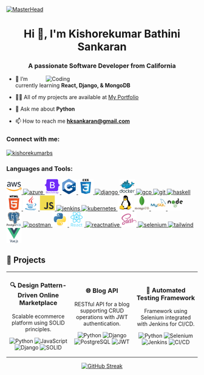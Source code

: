 [![MasterHead](https://cubettech.com/wp-content/uploads/2021/05/WEB-Full-Stack-Developer.jpg)](https://kishoreportfolio.vercel.app/)

<h1 align="center">Hi 👋, I'm Kishorekumar Bathini Sankaran</h1>
<h3 align="center">A passionate Software Developer from California</h3>
<img align="right" alt="Coding" width="400" src="https://camo.githubusercontent.com/10b2d4e80487e1d9cd086ce8619e15740a1bd22c6462f6be13df93ee684deb7b/68747470733a2f2f616e616c7974696373696e6469616d61672e636f6d2f77702d636f6e74656e742f75706c6f6164732f323031382f31322f646576656c6f7065722d6472696262626c652e676966">

- 🌱 I’m currently learning **React, Django, & MongoDB**

- 👨‍💻 All of my projects are available at [My Portfolio](https://kishoreportfolio.vercel.app/)

- 💬 Ask me about **Python**

- 📫 How to reach me **hksankaran@gmail.com**


<h3 align="left">Connect with me:</h3>
<p align="left">
<a href="https://linkedin.com/in/kishorekumarbs" target="blank"><img align="center" src="https://raw.githubusercontent.com/rahuldkjain/github-profile-readme-generator/master/src/images/icons/Social/linked-in-alt.svg" alt="kishorekumarbs" height="30" width="40" /></a>
</p>

<h3 align="left">Languages and Tools:</h3>
<p align="left"> <a href="https://aws.amazon.com" target="_blank" rel="noreferrer"> <img src="https://raw.githubusercontent.com/devicons/devicon/master/icons/amazonwebservices/amazonwebservices-original-wordmark.svg" alt="aws" width="40" height="40"/> </a> <a href="https://azure.microsoft.com/en-in/" target="_blank" rel="noreferrer"> <img src="https://www.vectorlogo.zone/logos/microsoft_azure/microsoft_azure-icon.svg" alt="azure" width="40" height="40"/> </a> <a href="https://getbootstrap.com" target="_blank" rel="noreferrer"> <img src="https://raw.githubusercontent.com/devicons/devicon/master/icons/bootstrap/bootstrap-plain-wordmark.svg" alt="bootstrap" width="40" height="40"/> </a> <a href="https://www.w3schools.com/cpp/" target="_blank" rel="noreferrer"> <img src="https://raw.githubusercontent.com/devicons/devicon/master/icons/cplusplus/cplusplus-original.svg" alt="cplusplus" width="40" height="40"/> </a> <a href="https://www.w3schools.com/css/" target="_blank" rel="noreferrer"> <img src="https://raw.githubusercontent.com/devicons/devicon/master/icons/css3/css3-original-wordmark.svg" alt="css3" width="40" height="40"/> </a> <a href="https://www.djangoproject.com/" target="_blank" rel="noreferrer"> <img src="https://cdn.worldvectorlogo.com/logos/django.svg" alt="django" width="40" height="40"/> </a> <a href="https://www.docker.com/" target="_blank" rel="noreferrer"> <img src="https://raw.githubusercontent.com/devicons/devicon/master/icons/docker/docker-original-wordmark.svg" alt="docker" width="40" height="40"/> </a> <a href="https://cloud.google.com" target="_blank" rel="noreferrer"> <img src="https://www.vectorlogo.zone/logos/google_cloud/google_cloud-icon.svg" alt="gcp" width="40" height="40"/> </a> <a href="https://git-scm.com/" target="_blank" rel="noreferrer"> <img src="https://www.vectorlogo.zone/logos/git-scm/git-scm-icon.svg" alt="git" width="40" height="40"/> </a> <a href="https://www.haskell.org/" target="_blank" rel="noreferrer"> <img src="https://upload.wikimedia.org/wikipedia/commons/1/1c/Haskell-Logo.svg" alt="haskell" width="40" height="40"/> </a> <a href="https://www.w3.org/html/" target="_blank" rel="noreferrer"> <img src="https://raw.githubusercontent.com/devicons/devicon/master/icons/html5/html5-original-wordmark.svg" alt="html5" width="40" height="40"/> </a> <a href="https://www.java.com" target="_blank" rel="noreferrer"> <img src="https://raw.githubusercontent.com/devicons/devicon/master/icons/java/java-original.svg" alt="java" width="40" height="40"/> </a> <a href="https://developer.mozilla.org/en-US/docs/Web/JavaScript" target="_blank" rel="noreferrer"> <img src="https://raw.githubusercontent.com/devicons/devicon/master/icons/javascript/javascript-original.svg" alt="javascript" width="40" height="40"/> </a> <a href="https://www.jenkins.io" target="_blank" rel="noreferrer"> <img src="https://www.vectorlogo.zone/logos/jenkins/jenkins-icon.svg" alt="jenkins" width="40" height="40"/> </a> <a href="https://kubernetes.io" target="_blank" rel="noreferrer"> <img src="https://www.vectorlogo.zone/logos/kubernetes/kubernetes-icon.svg" alt="kubernetes" width="40" height="40"/> </a> <a href="https://www.linux.org/" target="_blank" rel="noreferrer"> <img src="https://raw.githubusercontent.com/devicons/devicon/master/icons/linux/linux-original.svg" alt="linux" width="40" height="40"/> </a> <a href="https://www.mongodb.com/" target="_blank" rel="noreferrer"> <img src="https://raw.githubusercontent.com/devicons/devicon/master/icons/mongodb/mongodb-original-wordmark.svg" alt="mongodb" width="40" height="40"/> </a> <a href="https://www.mysql.com/" target="_blank" rel="noreferrer"> <img src="https://raw.githubusercontent.com/devicons/devicon/master/icons/mysql/mysql-original-wordmark.svg" alt="mysql" width="40" height="40"/> </a> <a href="https://nodejs.org" target="_blank" rel="noreferrer"> <img src="https://raw.githubusercontent.com/devicons/devicon/master/icons/nodejs/nodejs-original-wordmark.svg" alt="nodejs" width="40" height="40"/> </a> <a href="https://www.postgresql.org" target="_blank" rel="noreferrer"> <img src="https://raw.githubusercontent.com/devicons/devicon/master/icons/postgresql/postgresql-original-wordmark.svg" alt="postgresql" width="40" height="40"/> </a> <a href="https://postman.com" target="_blank" rel="noreferrer"> <img src="https://www.vectorlogo.zone/logos/getpostman/getpostman-icon.svg" alt="postman" width="40" height="40"/> </a> <a href="https://www.python.org" target="_blank" rel="noreferrer"> <img src="https://raw.githubusercontent.com/devicons/devicon/master/icons/python/python-original.svg" alt="python" width="40" height="40"/> </a> <a href="https://reactjs.org/" target="_blank" rel="noreferrer"> <img src="https://raw.githubusercontent.com/devicons/devicon/master/icons/react/react-original-wordmark.svg" alt="react" width="40" height="40"/> </a> <a href="https://reactnative.dev/" target="_blank" rel="noreferrer"> <img src="https://reactnative.dev/img/header_logo.svg" alt="reactnative" width="40" height="40"/> </a> <a href="https://sass-lang.com" target="_blank" rel="noreferrer"> <img src="https://raw.githubusercontent.com/devicons/devicon/master/icons/sass/sass-original.svg" alt="sass" width="40" height="40"/> </a> <a href="https://www.selenium.dev" target="_blank" rel="noreferrer"> <img src="https://raw.githubusercontent.com/detain/svg-logos/780f25886640cef088af994181646db2f6b1a3f8/svg/selenium-logo.svg" alt="selenium" width="40" height="40"/> </a> <a href="https://tailwindcss.com/" target="_blank" rel="noreferrer"> <img src="https://www.vectorlogo.zone/logos/tailwindcss/tailwindcss-icon.svg" alt="tailwind" width="40" height="40"/> </a> <a href="https://vuejs.org/" target="_blank" rel="noreferrer"> <img src="https://raw.githubusercontent.com/devicons/devicon/master/icons/vuejs/vuejs-original-wordmark.svg" alt="vuejs" width="40" height="40"/> </a> </p>

## 🚀 Projects
<div align="center">
  <table>
    <tr>
      <td align="center" width="33%">
        <h3>🔍 Design Pattern-Driven Online Marketplace</h3>
        <p>Scalable ecommerce platform using SOLID principles.</p>
        <p>
          <img src="https://img.shields.io/badge/Code-Python-blue?style=for-the-badge&logo=python" alt="Python">
          <img src="https://img.shields.io/badge/Code-JavaScript-yellow?style=for-the-badge&logo=javascript" alt="JavaScript">
          <img src="https://img.shields.io/badge/Framework-Django-green?style=for-the-badge&logo=django" alt="Django">
          <img src="https://img.shields.io/badge/Principles-SOLID-blue?style=for-the-badge&logo=solid" alt="SOLID">
        </p>
      </td>
      <td align="center" width="33%">
        <h3>🌐 Blog API</h3>
        <p>RESTful API for a blog supporting CRUD operations with JWT authentication.</p>
        <p>
          <img src="https://img.shields.io/badge/Code-Python-blue?style=for-the-badge&logo=python" alt="Python">
          <img src="https://img.shields.io/badge/Framework-Django-green?style=for-the-badge&logo=django" alt="Django">
          <img src="https://img.shields.io/badge/Database-PostgreSQL-blue?style=for-the-badge&logo=postgresql" alt="PostgreSQL">
          <img src="https://img.shields.io/badge/Auth-JWT-orange?style=for-the-badge&logo=jsonwebtokens" alt="JWT">
        </p>
      </td>
      <td align="center" width="33%">
        <h3>🔧 Automated Testing Framework</h3>
        <p>Framework using Selenium integrated with Jenkins for CI/CD.</p>
        <p>
          <img src="https://img.shields.io/badge/Code-Python-blue?style=for-the-badge&logo=python" alt="Python">
          <img src="https://img.shields.io/badge/Testing-Selenium-green?style=for-the-badge&logo=selenium" alt="Selenium">
          <img src="https://img.shields.io/badge/CI%2FCD-Jenkins-red?style=for-the-badge&logo=jenkins" alt="Jenkins">
          <img src="https://img.shields.io/badge/Process-CI%2FCD-brightgreen?style=for-the-badge" alt="CI/CD">
        </p>
      </td>
    </tr>
  </table>
</div>




<p align="center">
<a href="https://git.io/streak-stats"><img src="https://github-readme-streak-stats-sigma-dun.vercel.app?user=KishorekumarBS&theme=gotham&card_width=503" alt="GitHub Streak" /></a>
</p>
